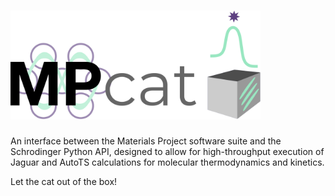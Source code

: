 # <img alt="MPcat" src="/images/logo.png" width="400">
An interface between the Materials Project software suite and the Schrodinger
Python API, designed to allow for high-throughput execution of Jaguar 
and AutoTS calculations for molecular thermodynamics and kinetics.

Let the cat out of the box!
